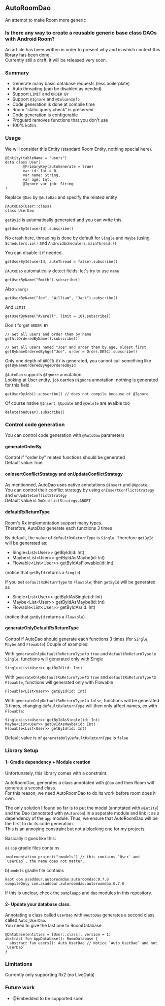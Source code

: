 ## AutoRoomDao
An attempt to make Room more generic

### Is there any way to create a reusable generic base class DAOs with Android Room?
An article has been written in order to present why and in which context this library has been done.  
Currently still a draft, it will be released very soon. 

### Summary 
- Generate many basic database requests (less boilerplate)
- Auto threading (can be disabled as needed)
- Support `LIMIT` and `ORDER BY`
- Support `@Ignore` and `@ColumnInfo` 
- Code generation is done at compile time
- Room "static query check" is preserved.
- Code generation is configurable
- Proguard removes functions that you don't use
- 100% kotlin

### Usage
We will consider this Entity (standard Room Entity, nothing special here).

```
@Entity(tableName = "users")
data class User(
        @PrimaryKey(autoGenerate = true)
        var id: Int = 0,
        var name: String,
        var age: Int,
        @Ignore var job: String
)
```

Replace `@Dao` by `@AutoDao` and specify the related entity
```
@AutoDao(User::class)
class UserDao
```

`getById` is automatically generated and you can write this.

```
getUserById(userId).subscribe()
```

No crash here, threading is done by default for `Single` and `Maybe` (using `Schedulers.io()` and `AndroidSchedulers.mainThread())`  

You can disable it if needed.

```
getUserById(userId, autoThread = false).subscribe()
```
 
`@AutoDao` automatically detect fields: let's try to use `name`  
```
getUserByName("Smith").subscribe()
```

Also `vaargs`
```
getUserByName("Joe", "William", "Jack").subscribe()
```

And `LIMIT`
```
getUserByName("Averell", limit = 10).subscribe()
```

Don't forget `ORDER BY`  

```
// Get all users and order them by name
getAllOrderedByName().subscribe()
  
// Get all users named "Joe" and order them by age, oldest first
getByNameOrderedByAge("Joe", order = Order.DESC).subscribe()
```

Only one depth of `ORDER BY` is generated, you cannot call something like `getByNameOrderedByAgeOrderedById`  

`@AutoDao` supports `@Ignore` annotation.  
Looking at User entity, `job` carries `@Ignore` annotation:  nothing is generated for this field  

```
getUserByJob().subscribe() // does not compile because of @Ignore
```

Of course native `@Insert`, `@Update` and `@Delete` are avaible too
```
delete(badUser).subscribe()
```

### Control code generation
You can control code generation with `@AutoDao` parameters
 
#### generateOrderBy
Control if "order by" related functions should be generated  
Default value: true

#### onInsertConflictStrategy and onUpdateConflictStrategy

As mentionned, AutoDao uses native annotations `@Insert` and `@Update`.  
You can control their conflict strategy by using `onInsertConflictStrategy` and `onUpdateConflictStrategy`  
Default value is `OnConflictStrategy.ABORT`


#### defaultRxReturnType
Room's Rx implementation support many types.  
Therefore, AutoDao generate each functions 3 times  

By default, the value of `defaultRxReturnType` is `Single`. Therefore `getById` will be generated as: 
- Single\<List\<User>> getById(id: Int)
- Maybe\<List\<User>> getByIdAsMaybe(id: Int)
- Flowable\<List\<User>> getByIdAsFlowable(id: Int)  

(notice that `getById` returns a `Single`)
  
If you set `defaultRxReturnType` to `Flowable`, then `getById` will be generated as
- Single\<List\<User>> getByIdAsSingle(id: Int)
- Maybe\<List\<User>> getByIdAsMaybe(id: Int)
- Flowable\<List\<User>> getByIdAs(id: Int) 

(notice that `getById` returns a `Flowable`)

   
#### generateOnlyDefaultRxReturnType

Control if AutoDao should generate each functions 3 times (for `Single`, `Maybe` and `Flowable`)
Couple of examples:

With `generateOnlyDefaultRxReturnType` to `true` and `defaultRxReturnType` to `Single`, functions will generated only with Single
```
Single<List<User>> getById(id: Int)
```
 
With `generateOnlyDefaultRxReturnType` to `true` and `defaultRxReturnType` to `Flowable`, functions will generated only with Flowable
```
Flowable<List<User>> getById(id: Int)
```

With `generateOnlyDefaultRxReturnType` to `false`, functions will be generated 3 times, changing `defaultRxReturnType` will then only affect names, ex with `Flowable`:
```
Single<List<User>> getByIdAsSingle(id: Int)
Maybe<List<User>> getByIdAsMaybe(id: Int)
Flowable<List<User>> getById(id: Int)
``` 

Default value is of `generateOnlyDefaultRxReturnType` is `false`



### Library Setup

#### 1- Gradle dependency + Module creation

Unfortunately, this library comes with a constraint.  

AutoRoomDao, generates a class annotated with `@Dao` and then Room will generate a second class.  
For this reason, we need AutoRoomDao to do its work before room does it own.  

The only solution I found so far is to put the model (annotated with `@Entity`) and the Dao (annotated with `@Autoroom`) in a separate module and link it as a dependency of the `app` module. Thus, we ensure that AutoRoomDao will be the first to do its code generation.  
This is an annoying constraint but not a blocking one for my projects.  

Basically it goes like this:  

a) `app` gradle files contains 
```
implementation project(":models") // this contains `User` and `UserDao`, the name does not matter.
```  

b) `models` gradle file contains  
```
kapt com.asaddour.autoroomdao:autoroomdao:0.7.0
compileOnly com.asaddour.autoroomdao:autoroomdao:0.7.0
```

If this is unclear, check the `sampleapp` and `dao` modules in this repository.

#### 2- Update your database class.

Annotating a class called `UserDao` with `@AutoDao` generates a second class called `Auto_UserDao`.  
You need to give the last one to RoomDatabase.
```
@Database(entities = [User::class], version = 1)
abstract fun AppDatabase(): RoomDatabase {
  abstract fun users(): Auto_UserDao // Notice `Auto_UserDao` and not `UserDao`
}
```

### Limitations
Currently only supporting Rx2 (no LiveData)

### Future work
- @Embedded to be supported soon.  
